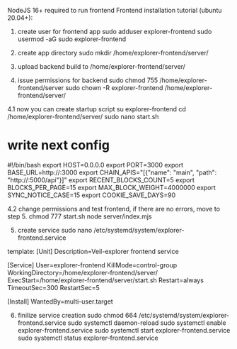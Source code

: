 NodeJS 16+ required to run frontend
Frontend installation tutorial (ubuntu 20.04+):

1. create user for frontend app
sudo adduser explorer-frontend
sudo usermod -aG sudo explorer-frontend

2. create app directory
sudo mkdir /home/explorer-frontend/server/

3. upload backend build to /home/explorer-frontend/server/

4. issue permissions for backend
sudo chmod 755 /home/explorer-frontend/server
sudo chown -R explorer-frontend /home/explorer-frontend/server/

4.1 now you can create startup script
su explorer-frontend
cd /home/explorer-frontend/server/
sudo nano start.sh
# write next config
#!/bin/bash
export HOST=0.0.0.0
export PORT=3000
export BASE_URL=http://<ip>:3000
export CHAIN_APIS="[{\"name\": \"main\", \"path\": \"http://<ip>:5000/api\"}]"
export RECENT_BLOCKS_COUNT=5
export BLOCKS_PER_PAGE=15
export MAX_BLOCK_WEIGHT=4000000
export SYNC_NOTICE_CASE=15
export COOKIE_SAVE_DAYS=90


4.2 change permissions and test frontend, if there are no errors, move to step 5.
chmod 777 start.sh
node server/index.mjs

5. create service
sudo nano /etc/systemd/system/explorer-frontend.service

template:
[Unit]
Description=Veil-explorer frontend service

[Service]
User=explorer-frontend
KillMode=control-group
WorkingDirectory=/home/explorer-frontend/server/
ExecStart=/home/explorer-frontend/server/start.sh
Restart=always
TimeoutSec=300
RestartSec=5

[Install]
WantedBy=multi-user.target

6. finilize service creation
sudo chmod 664 /etc/systemd/system/explorer-frontend.service
sudo systemctl daemon-reload
sudo systemctl enable explorer-frontend.service
sudo systemctl start explorer-frontend.service
sudo systemctl status explorer-frontend.service